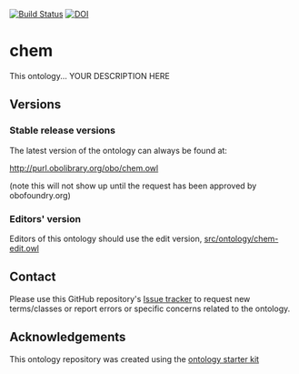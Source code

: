 [![Build Status](https://travis-ci.org/obophenotype/chem.svg?branch=master)](https://travis-ci.org/obophenotype/chem)
[![DOI](https://zenodo.org/badge/13996/obophenotype/chem.svg)](https://zenodo.org/badge/latestdoi/13996/obophenotype/chem)

# chem

This ontology... YOUR DESCRIPTION HERE

## Versions

### Stable release versions

The latest version of the ontology can always be found at:

http://purl.obolibrary.org/obo/chem.owl

(note this will not show up until the request has been approved by obofoundry.org)

### Editors' version

Editors of this ontology should use the edit version, [src/ontology/chem-edit.owl](src/ontology/chem-edit.owl)

## Contact

Please use this GitHub repository's [Issue tracker](https://github.com/obophenotype/chem/issues) to request new terms/classes or report errors or specific concerns related to the ontology.

## Acknowledgements

This ontology repository was created using the [ontology starter kit](https://github.com/INCATools/ontology-starter-kit)
